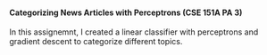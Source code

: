 #### Categorizing News Articles with Perceptrons (CSE 151A PA 3) ####
In this assignemnt, I created a linear classifier with perceptrons and gradient descent to categorize different topics.

